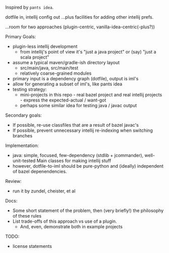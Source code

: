 Inspired by `pants idea`.

dotfile in, intellij config out
...plus facilities for adding other intellij prefs.

...room for two approaches (plugin-centric, vanilla-idea-centric(-plus?))

Primary Goals:
- plugin-less intellij development
  - from intellij's point of view it's "just a java project" or (say) "just a scala project"
- assume a typical maven/gradle-ish directory layout
  - src/main/java, src/main/test
  - relatively coarse-grained modules
- primary input is a dependency graph (dotfile), output is iml's
- allow for generating a subset of iml's, like pants idea
- testing strategy:
  - mini-projects in this repo - real bazel project and real intellij projects - express the expected-actual / want-got
  - perhaps some similar idea for testing java / javac output

Secondary goals:
- If possible, re-use classfiles that are a result of bazel javac's
- If possible, prevent unnecessary intellij re-indexing when switching branches

Implementation:
- java: simple, focused, few-dependency (stdlib + jcommander), well-unit-tested Main classes for making intellij stuff
- however, dotfile-to-iml should be pure-python and (ideally) independent of bazel depenendencies.

Review:
- run it by zundel, cheister, et al

Docs:
- Some short statement of the problem, then (very briefly!) the philosophy of these rules
- List trade-offs of this approach vs use of a plugin.
  - And, even, demonstrate both in example projects

TODO:
- license statements
